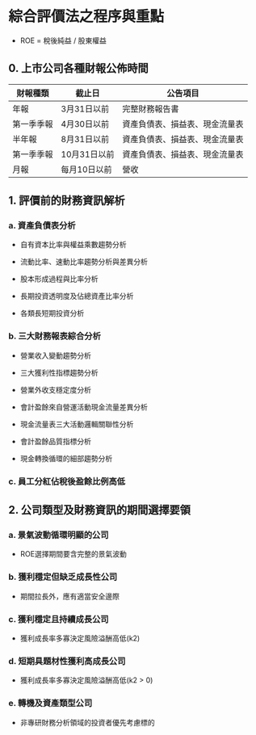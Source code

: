 # 綜合評價法之程序與重點

* ROE = 稅後純益 / 股東權益

## 0. 上市公司各種財報公佈時間

|財報種類|截止日|公告項目|
|---|---|---|
|年報|3月31日以前|完整財務報告書|
|第一季季報|4月30日以前|資產負債表、損益表、現金流量表|
|半年報|8月31日以前|資產負債表、損益表、現金流量表|
|第一季季報|10月31日以前|資產負債表、損益表、現金流量表|
|月報|每月10日以前|營收|

## 1. 評價前的財務資訊解析

### a. 資產負債表分析

* 自有資本比率與權益乘數趨勢分析

* 流動比率、速動比率趨勢分析與差異分析

* 股本形成過程與比率分析

* 長期投資透明度及佔總資產比率分析

* 各類長短期投資分析

### b. 三大財務報表綜合分析

* 營業收入變動趨勢分析

* 三大獲利性指標趨勢分析

* 營業外收支穩定度分析

* 會計盈餘來自營運活動現金流量差異分析

* 現金流量表三大活動邏輯關聯性分析

* 會計盈餘品質指標分析

* 現金轉換循環的細部趨勢分析

### c. 員工分紅佔稅後盈餘比例高低

## 2. 公司類型及財務資訊的期間選擇要領

### a. 景氣波動循環明顯的公司

* ROE選擇期間要含完整的景氣波動

### b. 獲利穩定但缺乏成長性公司

* 期間拉長外，應有適當安全邊際

### c. 獲利穩定且持續成長公司

* 獲利成長率多寡決定風險溢酬高低(k2)

### d. 短期具題材性獲利高成長公司

* 獲利成長率多寡決定風險溢酬高低(k2 > 0)

### e. 轉機及資產類型公司

* 非專研財務分析領域的投資者優先考慮標的
